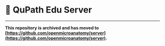 🔬 QuPath Edu Server
==================== 

---

**This repository is archived and has moved to [https://github.com/openmicroanatomy/server](https://github.com/openmicroanatomy/server).**
